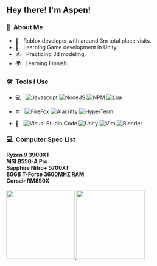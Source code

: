 <h2> Hey there! I'm Aspen!</h2>

<h3> 🌲 &nbsp;About Me </h3>

- 💼 &nbsp; Roblox developer with around 3m total place visits.
- 🌱 &nbsp; Learning Game development in Unity.
- ✍️ &nbsp; Practicing 3d modeling.
- 🌍 &nbsp; Learning Finnish.

<h3> 🛠 &nbsp;Tools I Use</h3>

- 💻 &nbsp;
  ![Javascript](https://img.shields.io/badge/JavaScript-323330?style=for-the-badge&logo=javascript&logoColor=F7DF1E)
  ![NodeJS](https://img.shields.io/badge/Node.js-339933?style=for-the-badge&logo=nodedotjs&logoColor=white)
  ![NPM](https://img.shields.io/badge/npm-CB3837?style=for-the-badge&logo=npm&logoColor=white)
  ![Lua](https://img.shields.io/badge/Lua-2C2D72?style=for-the-badge&logo=lua&logoColor=white)
  
- ⚙️ &nbsp;
  ![FireFox](https://img.shields.io/badge/Firefox_Browser-FF7139?style=for-the-badge&logo=Firefox-Browser&logoColor=white)
  ![Alacritty](https://img.shields.io/badge/alacritty-F46D01?style=for-the-badge&logo=alacritty&logoColor=white)
  ![HyperTerm](https://img.shields.io/badge/Hyper-000000?style=for-the-badge&logo=hyper&logoColor=white)

- 🔧 &nbsp;
  ![Visual Studio Code](https://img.shields.io/badge/VSCode-0078D4?style=for-the-badge&logo=visual%20studio%20code&logoColor=white)
  ![Unity](https://img.shields.io/badge/Unity-100000?style=for-the-badge&logo=unity&logoColor=white)
  ![Vim](https://img.shields.io/badge/VIM-%2311AB00.svg?&style=for-the-badge&logo=vim&logoColor=white)
  ![Blender](https://img.shields.io/badge/blender-%23F5792A.svg?style=for-the-badge&logo=blender&logoColor=white)
<h3> 💻 &nbsp;Computer Spec List</h3>
 <b>Ryzen 9 3900XT<br>MSI B550-A Pro<br>Sapphire Nitro+ 5700XT<br> 80GB T-Force 3600MHZ RAM<br>Corsair RM850X</b>
<br>

<br/>

<a href="https://github.com/2S4U">
  <img height="180em" src="https://github-readme-stats.vercel.app/api?username=2S4U&theme=buefy&show_icons=true" />
  <img height="180em" src="https://github-readme-stats.vercel.app/api/top-langs/?username=2S4U&theme=buefy&layout=compact" />
</a>

<br/>
